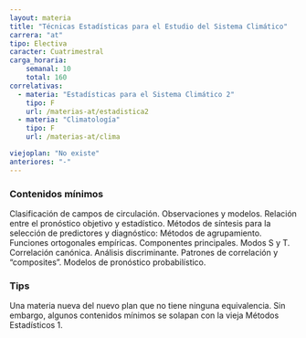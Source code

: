 ```yaml
---
layout: materia
title: "Técnicas Estadísticas para el Estudio del Sistema Climático"
carrera: "at"
tipo: Electiva
caracter: Cuatrimestral
carga_horaria: 
    semanal: 10
    total: 160
correlativas:
  - materia: "Estadísticas para el Sistema Climático 2"
    tipo: F
    url: /materias-at/estadistica2
  - materia: "Climatología"
    tipo: F
    url: /materias-at/clima

viejoplan: "No existe"
anteriores: "-"
---
```


### Contenidos mínimos
Clasificación de campos de circulación. Observaciones y modelos. Relación entre el pronóstico objetivo y estadístico. Métodos de síntesis para la selección de predictores y diagnóstico: Métodos de agrupamiento. Funciones ortogonales empíricas. Componentes principales. Modos S y T. Correlación canónica. Análisis discriminante. Patrones de correlación y “composites”. Modelos de pronóstico probabilístico.

### Tips

Una materia nueva del nuevo plan que no tiene ninguna equivalencia. Sin embargo, algunos contenidos mínimos se solapan con la vieja Métodos Estadísticos 1. 